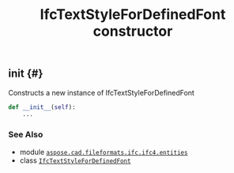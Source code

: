 ﻿---
title: IfcTextStyleForDefinedFont constructor
second_title: Aspose.CAD for Python via .NET API References
description: 
type: docs
weight: 10
url: /python-net/aspose.cad.fileformats.ifc.ifc4.entities/ifctextstylefordefinedfont/__init__/
is_root: false
---

## __init__ {#}

Constructs a new instance of IfcTextStyleForDefinedFont



```python
def __init__(self):
    ...
```





### See Also
* module [`aspose.cad.fileformats.ifc.ifc4.entities`](../../)
* class [`IfcTextStyleForDefinedFont`](/cad/python-net/aspose.cad.fileformats.ifc.ifc4.entities/ifctextstylefordefinedfont)
